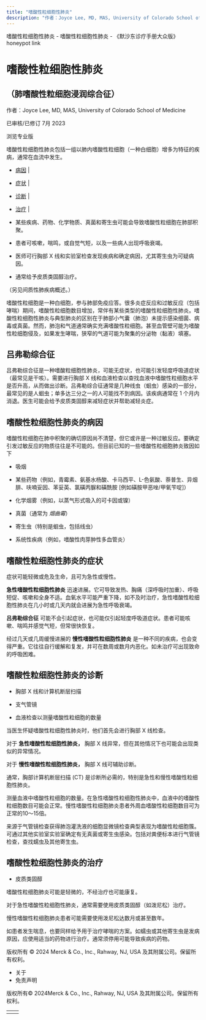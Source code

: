 ```yaml
---
title: "嗜酸性粒细胞性肺炎"
description: "作者：Joyce Lee, MD, MAS, University of Colorado School of Medicine"
---
```


﻿嗜酸性粒细胞性肺炎 \- 嗜酸性粒细胞性肺炎 \- 《默沙东诊疗手册大众版》 honeypot link

# 嗜酸性粒细胞性肺炎

## （肺嗜酸性粒细胞浸润综合征）

作者：Joyce Lee, MD, MAS, University of Colorado School of Medicine

已审核/已修订 7月 2023

浏览专业版

嗜酸性粒细胞性肺炎包括一组以肺内嗜酸性粒细胞（一种白细胞）增多为特征的疾病，通常在血流中发生。

- [病因](#病因_v9029851_zh) \|
- [症状](#症状_v727336_zh) \|
- [诊断](#诊断_v9029870_zh) \|
- [治疗](#治疗_v727346_zh) \|

- 某些疾病、药物、化学物质、真菌和寄生虫可能会导致嗜酸性粒细胞在肺部积聚。

- 患者可咳嗽，喘鸣，或自觉气短，以及一些病人出现呼吸衰竭。

- 医师可行胸部 X 线和实验室检查发现疾病和确定病因，尤其寄生虫为可疑病因。

- 通常给予皮质类固醇治疗。


（另见间质性肺疾病概述。）

嗜酸性粒细胞是一种白细胞，参与肺部免疫应答。很多炎症反应和过敏反应（包括哮喘）期间，嗜酸性粒细胞数目增加，常伴有某些类型的嗜酸性粒细胞性肺炎。嗜酸性粒细胞性肺炎与典型肺炎的区别在于肺部小气囊（肺泡）未提示感染细菌、病毒或真菌。然而，肺泡和气道通常确实充满嗜酸性粒细胞。甚至血管壁可能为嗜酸性粒细胞侵及，如果发生哮喘，狭窄的气道可能为聚集的分泌物（黏液）填塞。

## 吕弗勒综合征

吕弗勒综合征是一种嗜酸粒细胞性肺炎，可能无症状，也可能引发轻度呼吸道症状（最常见是干咳）。需要进行胸部 X 线和血液检查以查找血液中嗜酸性粒细胞水平是否升高，从而做出诊断。吕弗勒综合征通常是几种线虫（蛔虫）感染的一部分，最常见的是人蛔虫；单多达三分之一的人可能找不到病因。该疾病通常在 1 个月内消退。医生可能会给予皮质类固醇来减轻症状并帮助减轻炎症。

## 嗜酸性粒细胞性肺炎的病因

嗜酸性粒细胞在肺中积聚的确切原因尚不清楚，但它或许是一种过敏反应。要确定引发过敏反应的物质往往是不可能的。但目前已知的一些嗜酸性粒细胞肺炎致因如下

- 吸烟

- 某些药物（例如，青霉素、氨基水杨酸、卡马西平、L-色氨酸、萘普生、异烟肼、呋喃妥因、苯妥英、氯磺丙脲和磺酰胺 \[例如磺胺甲恶唑/甲氧苄啶\]）

- 化学烟雾（例如，以蒸气形式吸入的可卡因或镍）

- 真菌（通常为 _烟曲霉_）

- 寄生虫（特别是蛔虫，包括线虫）

- 系统性疾病（例如，嗜酸性肉芽肿性多血管炎）


## 嗜酸性粒细胞性肺炎的症状

症状可能轻微或危及生命，且可为急性或慢性。

**急性嗜酸性粒细胞性肺炎** 迅速进展。它可导致发热、胸痛（深呼吸时加重）、呼吸短促、咳嗽和全身不适。血氧水平可能严重下降，如不及时治疗，急性嗜酸性粒细胞性肺炎在几小时或几天内就会进展为急性呼吸衰竭。

**吕弗勒综合征** 可能不会引起症状，也可能仅引起轻度呼吸道症状。患者可能咳嗽、喘鸣并感觉气短，但常很快恢复。

经过几天或几周缓慢进展的 **慢性嗜酸性粒细胞性肺炎** 是一种不同的疾病，也会变得严重。它往往自行缓解和复发，并可在数周或数月内恶化。如未治疗可出现致命的呼吸困难。

## 嗜酸性粒细胞性肺炎的诊断

- 胸部 X 线和计算机断层扫描

- 支气管镜

- 血液检查以测量嗜酸性粒细胞的数量


当医生怀疑嗜酸性粒细胞性肺炎时，他们首先会进行胸部 X 线检查。

对于 **急性嗜酸性粒细胞性肺炎，** 胸部 X 线异常，但在其他情况下也可能会出现类似的异常情况。

对于 **慢性嗜酸性粒细胞性肺炎，** 胸部 X 线可辅助诊断。

通常，胸部计算机断层扫描 (CT) 是诊断所必需的，特别是急性和慢性嗜酸性粒细胞性肺炎。

测量血液中嗜酸性粒细胞的数量。在急性嗜酸性粒细胞性肺炎中，血液中的嗜酸性粒细胞数目可能会正常。慢性嗜酸性粒细胞肺炎患者外周血嗜酸性粒细胞数目可为正常的10～15倍。

来源于气管镜检查获得肺泡灌洗液的细胞显微镜检查典型表现为嗜酸性粒细胞簇。可通过其他实验室实验室确定有无真菌或寄生虫感染。包括对粪便标本进行气管镜检查，查找蠕虫及其他寄生虫。

## 嗜酸性粒细胞性肺炎的治疗

- 皮质类固醇


嗜酸性粒细胞肺炎可能是轻微的，不经治疗也可能康复。

对于急性嗜酸性粒细胞性肺炎，通常需要使用皮质类固醇（如泼尼松）治疗。

慢性嗜酸性粒细胞肺炎患者可能需要使用泼尼松达数月或甚至数年。

如患者发生喘息，也要同样给予用于治疗哮喘的方案。如蠕虫或其他寄生虫是发病原因，应使用适当的药物进行治疗。通常须停用可能导致疾病的药物。



版权所有 © 2024
Merck & Co., Inc., Rahway, NJ, USA 及其附属公司。保留所有权利。

- 关于
- 免责声明

版权所有© 2024Merck & Co., Inc., Rahway, NJ, USA 及其附属公司。保留所有权利。

|     |     |
| --- | --- |
|  |  |